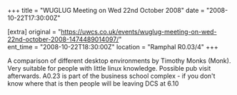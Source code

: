 +++
title = "WUGLUG Meeting on Wed 22nd October 2008"
date = "2008-10-22T17:30:00Z"

[extra]
original = "https://uwcs.co.uk/events/wuglug-meeting-on-wed-22nd-october-2008-1474489014097/"    
ent_time = "2008-10-22T18:30:00Z"
location = "Ramphal R0.03/4"
+++

A comparison of different desktop environments by Timothy Monks (Monk). Very suitable for people with little linux knowledge. Possible pub visit afterwards. A0.23 is part of the business school complex - if you don't know where that is then people will be leaving DCS at 6.10

